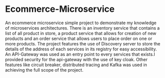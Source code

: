 # Ecommerce-Microservice
An ecommerce microservice simple project to demonstrate my knowledge of microservices architectures. There is an inventory service that contains a list of all product in store, a product service that allows for creation of new products and an order service that allows users to place order on one or more products.
The project features the use of Discovery server to store the details of the address of each services in its registry for easy accessibility. An API-Gateway was used as an entry point to every services that exists.I provided security for the api-gateway with the use of key cloak. Other features like circuit breaker, distributed tracing and Kafka was used in achieving the full scope of the project. 
